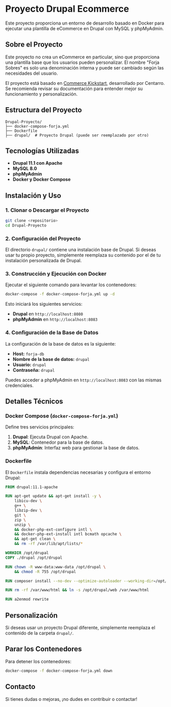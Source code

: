 # Proyecto Drupal Ecommerce

Este proyecto proporciona un entorno de desarrollo basado en Docker para ejecutar una plantilla de eCommerce en Drupal con MySQL y phpMyAdmin.

## Sobre el Proyecto

Este proyecto no crea un eCommerce en particular, sino que proporciona una plantilla base que los usuarios pueden personalizar. El nombre "Forja Sobres" es solo una denominación interna y puede ser cambiado según las necesidades del usuario.

El proyecto está basado en [Commerce Kickstart](https://github.com/centarro/commerce-kickstart-project), desarrollado por Centarro. Se recomienda revisar su documentación para entender mejor su funcionamiento y personalización.

## Estructura del Proyecto

```
Drupal-Proyecto/
├── docker-compose-forja.yml
├── Dockerfile
├── drupal/  # Proyecto Drupal (puede ser reemplazado por otro)
```

## Tecnologías Utilizadas

- **Drupal 11.1 con Apache**
- **MySQL 8.0**
- **phpMyAdmin**
- **Docker y Docker Compose**

## Instalación y Uso

### 1. Clonar o Descargar el Proyecto

```sh
git clone <repositorio>
cd Drupal-Proyecto
```

### 2. Configuración del Proyecto

El directorio `drupal/` contiene una instalación base de Drupal. Si deseas usar tu propio proyecto, simplemente reemplaza su contenido por el de tu instalación personalizada de Drupal.

### 3. Construcción y Ejecución con Docker

Ejecutar el siguiente comando para levantar los contenedores:

```sh
docker-compose -f docker-compose-forja.yml up -d
```

Esto iniciará los siguientes servicios:

- **Drupal** en `http://localhost:8080`
- **phpMyAdmin** en `http://localhost:8083`

### 4. Configuración de la Base de Datos

La configuración de la base de datos es la siguiente:

- **Host:** `forja-db`
- **Nombre de la base de datos:** `drupal`
- **Usuario:** `drupal`
- **Contraseña:** `drupal`

Puedes acceder a phpMyAdmin en `http://localhost:8083` con las mismas credenciales.

## Detalles Técnicos

### Docker Compose (`docker-compose-forja.yml`)

Define tres servicios principales:

1. **Drupal**: Ejecuta Drupal con Apache.
2. **MySQL**: Contenedor para la base de datos.
3. **phpMyAdmin**: Interfaz web para gestionar la base de datos.

### Dockerfile

El `Dockerfile` instala dependencias necesarias y configura el entorno Drupal:

```dockerfile
FROM drupal:11.1-apache

RUN apt-get update && apt-get install -y \
    libicu-dev \
    g++ \
    libzip-dev \
    git \
    zip \
    unzip \
    && docker-php-ext-configure intl \
    && docker-php-ext-install intl bcmath opcache \
    && apt-get clean \
    && rm -rf /var/lib/apt/lists/*

WORKDIR /opt/drupal
COPY ./drupal /opt/drupal

RUN chown -R www-data:www-data /opt/drupal \
    && chmod -R 755 /opt/drupal

RUN composer install --no-dev --optimize-autoloader --working-dir=/opt/drupal

RUN rm -rf /var/www/html && ln -s /opt/drupal/web /var/www/html

RUN a2enmod rewrite
```

## Personalización

Si deseas usar un proyecto Drupal diferente, simplemente reemplaza el contenido de la carpeta `drupal/`.

## Parar los Contenedores

Para detener los contenedores:

```sh
docker-compose -f docker-compose-forja.yml down
```

## Contacto

Si tienes dudas o mejoras, ¡no dudes en contribuir o contactar!
